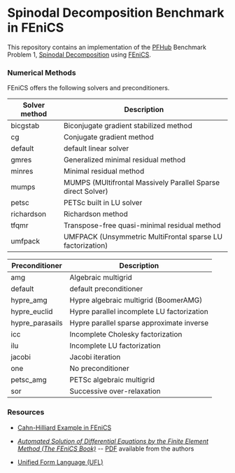 # Spinodal Decomposition Benchmark in FEniCS

This repository contains an implementation of the
[PFHub](https://pages.nist.gov/pfhub) Benchmark Problem 1, [Spinodal
Decomposition](https://pages.nist.gov/chimad-phase-field/benchmarks/benchmark1.ipynb/)
using [FEniCS](https://www.fenicsproject.org).

### Numerical Methods

FEniCS offers the following solvers and preconditioners.

Solver method | Description
------------- | -----------
bicgstab      | Biconjugate gradient stabilized method
cg            | Conjugate gradient method
default       | default linear solver
gmres         | Generalized minimal residual method
minres        | Minimal residual method
mumps         | MUMPS (MUltifrontal Massively Parallel Sparse direct Solver)
petsc         | PETSc built in LU solver
richardson    | Richardson method
tfqmr         | Transpose-free quasi-minimal residual method
umfpack       | UMFPACK (Unsymmetric MultiFrontal sparse LU factorization)

Preconditioner   | Description
---------------- | -----------
amg              |  Algebraic multigrid
default          |  default preconditioner
hypre\_amg       |  Hypre algebraic multigrid (BoomerAMG)
hypre\_euclid    |  Hypre parallel incomplete LU factorization
hypre\_parasails |  Hypre parallel sparse approximate inverse
icc              |  Incomplete Cholesky factorization
ilu              |  Incomplete LU factorization
jacobi           |  Jacobi iteration
one             |  No preconditioner
petsc\_amg       |  PETSc algebraic multigrid
sor              |  Successive over-relaxation

### Resources

- [Cahn-Hilliard Example in FEniCS](https://fenicsproject.org/docs/dolfin/latest/python/demos/cahn-hilliard/demo_cahn-hilliard.py.html)

- [*Automated Solution of Differential Equations by the Finite Element Method (The FEniCS Book)*](https://fenicsproject.org/book/) -- [PDF](http://launchpad.net/fenics-book/trunk/final/+download/fenics-book-2011-10-27-final.pdf) available from the authors

- [Unified Form Language (UFL)](https://fenics.readthedocs.io/projects/ufl/en/latest/manual/form_language.html)

